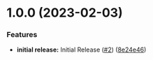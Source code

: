 # 1.0.0 (2023-02-03)


### Features

* **initial release:** Initial Release  ([#2](https://github.com/enterprise-cmcs/macpro-security-hub-sync/issues/2)) ([8e24e46](https://github.com/enterprise-cmcs/macpro-security-hub-sync/commit/8e24e46589b483b653bf58ec827a5de8d993d11f))
